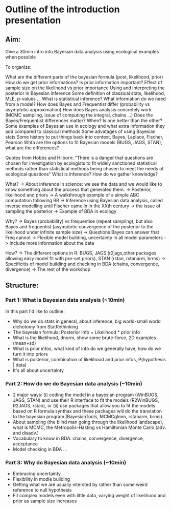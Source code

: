 # Outline of the introduction presentation

## Aim:

Give a 30min intro into Bayesian data analysis using ecological examples when possible

To organize:

What are the different parts of the bayesian formula (post, likelihood, prior)
How do we get prior informations? Is prior information important? 
Effect of sample size on the likelihood vs prior importance
Using and interpreting the posterior in Bayesian inference
Some definition of classical stats, likelihood, MLE, p-values ...
What is statistical inference? What information do we need from a model?
How does Bayes and Frequentist differ (probability vs asymptotic approximation)
How does Bayes analysis concretely work (MCMC sampling, issue of computing the integral, chains ...)
Does the Bayes/Frequentist differences matter? When? Is one better than the other?
Some examples of Bayesian use in ecology and what extra information they add compared to classical methods
Some advatages of using Bayesian stats
Some history to put things back into context, Bayes, Laplace, Fischer, Pearson
Whta are the options to fit Bayesian models (BUGS, JAGS, STAN), what are the differences?

Quotes from Hobbs and Hilborn: "There is a danger that questions are chosen for investigation by ecologists to fit widely sanctioned statistical methods rather than statistical methods being chosen to meet the needs of ecological questions"
What is inference? How do we gather knowledge?

What?
-> About inference in science: we see the data and we would like to know something about the process that generated them.
-> Posterior, likelihood and priors
-> A walkthrough example of a simple ABC computation following RB
-> Inference using Bayesian data analysis, called inverse modelling until Fischer came in in the XXth century
-> the issue of sampling the posterior
-> Example of BDA in ecology


Why?
-> Bayes (probability) vs frequentise (repeat sampling), but also Bayes and frequentist (asymptotic convergence of the posterior to the likelihood under infinite sample size)
-> Questions Bayes can answer that Freq cannot
-> Flexible model building, uncertainty in all model parameters
-> Include more information about the data


How?
-> The different options in R: BUGS, JAGS (r2jags,other packages allowing easy model fit with pre-set priors), STAN (rstan, rstanarm, brms)
-> Specificitis of model building and checking in BDA (chains, convergence, divergence)
-> The rest of the workshop


## Structure:

### Part 1: What is Bayesian data analysis (~10min)

In this part I'd like to outline:


* Why do we do stats in general, about inference, big world-small world dichotomy from StatRethinking
* The bayesian formula: Posterior info = Likelihood * prior info
* What is the likelihood, dnorm, show some brute-force, 2D examples (mean+sd)
* What is prior infos, what kind of info do we generally have, how do we turn it into priors
* What is posterior, combination of likelihood and prior infos, P(hypothesis | data)
* It's all about uncertainty


### Part 2: How do we do Bayesian data analysis (~10min)

* 2 major ways: (i) coding the model in a bayesian program (WinBUGS, JAGS, STAN) and use their R interface to fit the models (R2WinBUGS, R2JAGS, rstan), or (ii) use packages that allow you to fit the models based on R formula synthax and these packages will do the translation to the bayesian program (BayesianTools, MCMCglmm, rstanarm, brms).
* About sampling (the blind man going through the likelihood landscape), what is MCMC, the Metropolis-Hasting vs Hamiltonian Monte Carlo (adv. and disadv.)
* Vocabulary to know in BDA: chains, convergence, divergence, acceptance
* Model checking in BDA ...

### Part 3: Why do Bayesian data analysis (~10min)

* Embracing uncertainty
* Flexibility in modle building
* Getting what we are usually intersted by rather than some weird reference to null hypothesis
* Fit complex models even with little data, varying weight of likelihood and prior as sample size increases
















